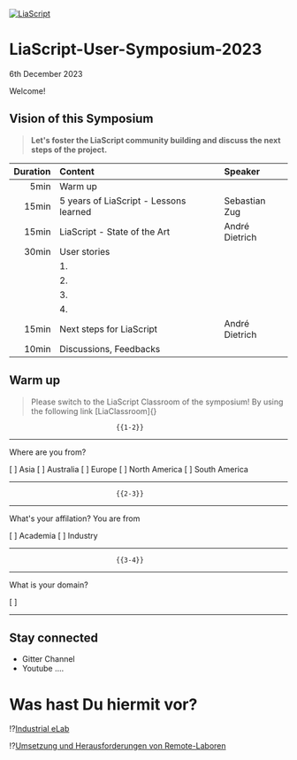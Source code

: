 [![LiaScript](https://raw.githubusercontent.com/LiaScript/LiaScript/master/badges/course.svg)](https://liascript.github.io/course/?https://raw.githubusercontent.com/LiaPlayground/LiaScript-User-Symposium-2023/main/README.md)

# LiaScript-User-Symposium-2023

6th December 2023

Welcome!

## Vision of this Symposium

> __Let's foster the LiaScript community building and discuss the next steps of the project.__

<!-- data-type="none" -->
| Duration   | Content                                | Speaker        |
| ---------: | :------------------------------------- | :------------- |
|  5min      | Warm up                                |                |
| 15min      | 5 years of LiaScript - Lessons learned | Sebastian Zug  |
| 15min      | LiaScript - State of the Art           | André Dietrich |
| 30min      | User stories                           |                |
|            |  1.                                    |                |
|            |  2.                                    |                |
|            |  3.                                    |                |
|            |  4.                                    |                |
| 15min      | Next steps for LiaScript               | André Dietrich |
| 10min      | Discussions, Feedbacks                 |                |

## Warm up

> Please switch to the LiaScript Classroom of the symposium! By using the following link [LiaClassroom]{}

                               {{1-2}}
************************************************************************

Where are you from?

[ ] Asia 
[ ] Australia 
[ ] Europe
[ ] North America 
[ ] South America

************************************************************************

                               {{2-3}}
************************************************************************

What's your affilation? You are from 

[ ] Academia
[ ] Industry 

************************************************************************

                               {{3-4}}
************************************************************************

What is your domain?

[ ]


************************************************************************

## Stay connected

+ Gitter Channel 
+ Youtube  ....


# Was hast Du hiermit vor?

!?[Industrial eLab](https://www.youtube.com/watch?v=bICfKRyKTwE)

!?[Umsetzung und Herausforderungen von Remote-Laboren](https://www.youtube.com/watch?v=HvmyD9Ni36U&t=1037s)